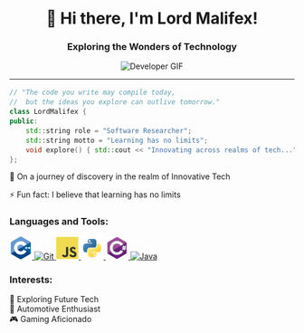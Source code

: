 <h1 align="center">👋 Hi there, I'm Lord Malifex!</h1>
<h3 align="center">Exploring the Wonders of Technology</h3>

<p align="center">
  <img src="https://media.giphy.com/media/qgQUggAC3Pfv687qPC/giphy.gif" alt="Developer GIF" width="300"/>
</p>

---

```cpp
// "The code you write may compile today,
//  but the ideas you explore can outlive tomorrow."
class LordMalifex {
public:
    std::string role = "Software Researcher";
    std::string motto = "Learning has no limits";
    void explore() { std::cout << "Innovating across realms of tech..."; }
};
```
🌱 On a journey of discovery in the realm of Innovative Tech

⚡ Fun fact: I believe that learning has no limits

<h3 align="left">Languages and Tools:</h3> <p align="left"> <a href="https://www.w3schools.com/cpp/" target="_blank" rel="noreferrer"> <img src="https://raw.githubusercontent.com/devicons/devicon/master/icons/cplusplus/cplusplus-original.svg" alt="C++" width="40" height="40"/> </a> <a href="https://git-scm.com/" target="_blank" rel="noreferrer"> <img src="https://www.vectorlogo.zone/logos/git-scm/git-scm-icon.svg" alt="Git" width="40" height="40"/> </a> <a href="https://developer.mozilla.org/en-US/docs/Web/JavaScript" target="_blank" rel="noreferrer"> <img src="https://raw.githubusercontent.com/devicons/devicon/master/icons/javascript/javascript-original.svg" alt="JavaScript" width="40" height="40"/> </a> <a href="https://www.python.org" target="_blank" rel="noreferrer"> <img src="https://raw.githubusercontent.com/devicons/devicon/master/icons/python/python-original.svg" alt="Python" width="40" height="40"/> </a> <a href="#" target="_blank" rel="noreferrer"> <img src="https://raw.githubusercontent.com/devicons/devicon/master/icons/csharp/csharp-original.svg" alt="CSharp" width="40" height="40"/> </a> <a href="#" target="_blank" rel="noreferrer"> <img src="https://github.com/H8K56/H8K56/assets/79316679/159cb78b-c81a-4760-ac5c-8ad24ebf0e99" alt="Java" width="40" height="40"/> </a> </p> <h3 align="left">Interests:</h3> <p align="left"> 🚀 Exploring Future Tech<br> 🌌 Automotive Enthusiast<br> 🎮 Gaming Aficionado<br> </p>
